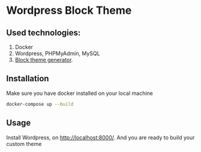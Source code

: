 # Wordpress Block Theme
## Used technologies:
1. Docker
2. Wordpress, PHPMyAdmin, MySQL
3. [Block theme generator](https://fullsiteediting.com/block-theme-generator/).

## Installation

Make sure you have docker installed on your local machine
```bash
docker-compose up --build
```

## Usage

Install Wordpress, on [http://localhost:8000/](http://localhost:8000/).
And you are ready to build your custom theme
